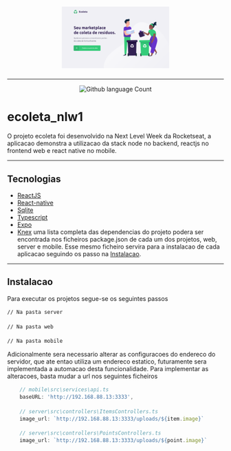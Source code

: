 
<h1 align="center">
  <img alt="Ecoleta_home" src=".github/ecoleta.png" width="250px"/>
</h1>

---

<p align="center">
<img alt="Github language Count" src="https://img.shields.io/github/languages/count/badges/shields.svg" />
</p>

# ecoleta_nlw1
O projeto ecoleta foi desenvolvido na Next Level Week da Rocketseat, a aplicacao demonstra a utilizacao da stack node no backend, reactjs no frontend web e react native no mobile.


---

## Tecnologias
- [ReactJS](https://reactjs.org/)
- [React-native](https://reactnative.dev/)
- [Sqlite](https://www.sqlite.org/index.html)
- [Typescript](https://www.typescriptlang.org/)
- [Expo](https://expo.io/)
- [Knex](http://knexjs.org/)
uma lista completa das dependencias do projeto podera ser encontrada nos ficheiros package.json de cada um dos projetos, web, server e mobile. Esse mesmo ficheiro servira para a instalacao de cada aplicacao seguindo os passo na <a href="#-Instalacao">Instalacao<a/>. 

--- 

## Instalacao 

Para executar os projetos segue-se os seguintes passos
```bash
// Na pasta server

// Na pasta web

// Na pasta mobile
```

Adicionalmente sera necessario alterar as configuracoes do endereco do servidor, que ate entao utiliza um endereco estatico, futuramente sera implementada a automacao desta funcionalidade.
Para implementar as alteracoes, basta mudar a url nos seguintes ficheiros
```js
    // mobile\src\services\api.ts
    baseURL: 'http://192.168.88.13:3333',
    
    // server\src\controllers\ItemsControllers.ts
    image_url: `http://192.168.88.13:3333/uploads/${item.image}`
    
    // server\src\controllers\PointsControllers.ts
    image_url: `http://192.168.88.13:3333/uploads/${point.image}` 
```
